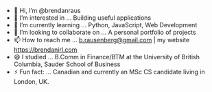 - 👋 Hi, I’m @brendanraus
- 👀 I’m interested in ... Building useful applications
- 🌱 I’m currently learning ... Python, JavaScript, Web Development
- 💞️ I’m looking to collaborate on ... A personal portfolio of projects
- 📫 How to reach me ... b.rausenberg@gmail.com | my website https://brendanirl.com
- 😄 I studied ... B.Comm in Finance/BTM at the University of British Columbia, Sauder School of Business
- ⚡ Fun fact: ... Canadian and currently an MSc CS candidate living in London, UK.

<!---
brendanraus/brendanraus is a ✨ special ✨ repository because its `README.md` (this file) appears on your GitHub profile.
You can click the Preview link to take a look at your changes.
--->
